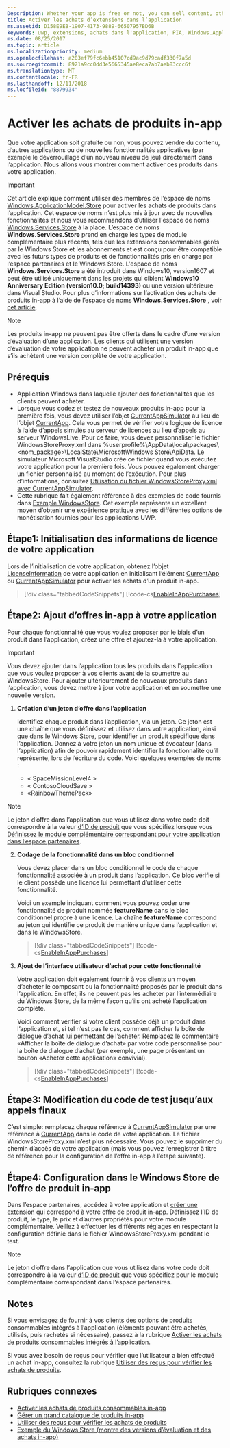 ```yaml
---
Description: Whether your app is free or not, you can sell content, other apps, or new app functionality (such as unlocking the next level of a game) from right within the app. Here we show you how to enable these products in your app.
title: Activer les achats d’extensions dans l’application
ms.assetid: D158E9EB-1907-4173-9889-66507957BD6B
keywords: uwp, extensions, achats dans l'application, PIA, Windows.ApplicationModel.Store
ms.date: 08/25/2017
ms.topic: article
ms.localizationpriority: medium
ms.openlocfilehash: a203ef79fc6ebb45107cd9ac9d79cadf330f7a5d
ms.sourcegitcommit: 8921a9cc0dd3e5665345ae8eca7ab7aeb83ccc6f
ms.translationtype: MT
ms.contentlocale: fr-FR
ms.lasthandoff: 12/11/2018
ms.locfileid: "8879934"
---
```

# <a name="enable-in-app-product-purchases"></a>Activer les achats de produits in-app

Que votre application soit gratuite ou non, vous pouvez vendre du contenu, d’autres applications ou de nouvelles fonctionnalités applicatives (par exemple le déverrouillage d’un nouveau niveau de jeu) directement dans l’application. Nous allons vous montrer comment activer ces produits dans votre application.

> [!IMPORTANT]
> Cet article explique comment utiliser des membres de l’espace de noms [Windows.ApplicationModel.Store](https://msdn.microsoft.com/library/windows/apps/windows.applicationmodel.store.aspx) pour activer les achats de produits dans l’application. Cet espace de noms n’est plus mis à jour avec de nouvelles fonctionnalités et nous vous recommandons d’utiliser l'espace de noms [Windows.Services.Store](https://msdn.microsoft.com/library/windows/apps/windows.services.store.aspx) à la place. L’espace de noms **Windows.Services.Store** prend en charge les types de module complémentaire plus récents, tels que les extensions consommables gérés par le Windows Store et les abonnements et est conçu pour être compatible avec les futurs types de produits et de fonctionnalités pris en charge par l’espace partenaires et le Windows Store. L'espace de noms **Windows.Services.Store** a été introduit dans Windows10, version1607 et peut être utilisé uniquement dans les projets qui ciblent **Windows10 Anniversary Edition (version10.0; build14393)** ou une version ultérieure dans Visual Studio. Pour plus d’informations sur l’activation des achats de produits in-app à l’aide de l’espace de noms **Windows.Services.Store** , voir [cet article](enable-in-app-purchases-of-apps-and-add-ons.md).

> [!NOTE]
> Les produits in-app ne peuvent pas être offerts dans le cadre d’une version d’évaluation d’une application. Les clients qui utilisent une version d’évaluation de votre application ne peuvent acheter un produit in-app que s’ils achètent une version complète de votre application.

## <a name="prerequisites"></a>Prérequis

-   Application Windows dans laquelle ajouter des fonctionnalités que les clients peuvent acheter.
-   Lorsque vous codez et testez de nouveaux produits in-app pour la première fois, vous devez utiliser l’objet [CurrentAppSimulator](https://msdn.microsoft.com/library/windows/apps/hh779766) au lieu de l’objet [CurrentApp](https://msdn.microsoft.com/library/windows/apps/hh779765). Cela vous permet de vérifier votre logique de licence à l’aide d’appels simulés au serveur de licences au lieu d’appels au serveur WindowsLive. Pour ce faire, vous devez personnaliser le fichier WindowsStoreProxy.xml dans %userprofile%\\AppData\\local\\packages\\&lt;nom_package&gt;\\LocalState\\Microsoft\\Windows Store\\ApiData. Le simulateur Microsoft VisualStudio crée ce fichier quand vous exécutez votre application pour la première fois. Vous pouvez également charger un fichier personnalisé au moment de l’exécution. Pour plus d’informations, consultez [Utilisation du fichier WindowsStoreProxy.xml avec CurrentAppSimulator](in-app-purchases-and-trials-using-the-windows-applicationmodel-store-namespace.md#proxy).
-   Cette rubrique fait également référence à des exemples de code fournis dans [Exemple WindowsStore](https://github.com/Microsoft/Windows-universal-samples/tree/win10-1507/Samples/Store). Cet exemple représente un excellent moyen d’obtenir une expérience pratique avec les différentes options de monétisation fournies pour les applications UWP.

## <a name="step-1-initialize-the-license-info-for-your-app"></a>Étape1: Initialisation des informations de licence de votre application

Lors de l’initialisation de votre application, obtenez l’objet [LicenseInformation](https://msdn.microsoft.com/library/windows/apps/br225157) de votre application en initialisant l’élément [CurrentApp](https://msdn.microsoft.com/library/windows/apps/hh779765) ou [CurrentAppSimulator](https://msdn.microsoft.com/library/windows/apps/hh779766) pour activer les achats d’un produit in-app.

> [!div class="tabbedCodeSnippets"]
[!code-cs[EnableInAppPurchases](./code/InAppPurchasesAndLicenses/cs/EnableInAppPurchases.cs#InitializeLicenseTest)]

## <a name="step-2-add-the-in-app-offers-to-your-app"></a>Étape2: Ajout d’offres in-app à votre application

Pour chaque fonctionnalité que vous voulez proposer par le biais d’un produit dans l’application, créez une offre et ajoutez-la à votre application.

> [!IMPORTANT]
> Vous devez ajouter dans l’application tous les produits dans l'application que vous voulez proposer à vos clients avant de la soumettre au WindowsStore. Pour ajouter ultérieurement de nouveaux produits dans l’application, vous devez mettre à jour votre application et en soumettre une nouvelle version.

1.  **Création d’un jeton d’offre dans l’application**

    Identifiez chaque produit dans l’application, via un jeton. Ce jeton est une chaîne que vous définissez et utilisez dans votre application, ainsi que dans le Windows Store, pour identifier un produit spécifique dans l’application. Donnez à votre jeton un nom unique et évocateur (dans l’application) afin de pouvoir rapidement identifier la fonctionnalité qu’il représente, lors de l’écriture du code. Voici quelques exemples de noms :

    * « SpaceMissionLevel4 »
    * « ContosoCloudSave »
    * «RainbowThemePack»

  > [!NOTE]
  > Le jeton d’offre dans l’application que vous utilisez dans votre code doit correspondre à la valeur [d’ID de produit](../publish/set-your-add-on-product-id.md#product-id) que vous spécifiez lorsque vous [Définissez le module complémentaire correspondant pour votre application dans l’espace partenaires](../publish/add-on-submissions.md).

2.  **Codage de la fonctionnalité dans un bloc conditionnel**

    Vous devez placer dans un bloc conditionnel le code de chaque fonctionnalité associée à un produit dans l’application. Ce bloc vérifie si le client possède une licence lui permettant d’utiliser cette fonctionnalité.

    Voici un exemple indiquant comment vous pouvez coder une fonctionnalité de produit nommée **featureName** dans le bloc conditionnel propre à une licence. La chaîne **featureName** correspond au jeton qui identifie ce produit de manière unique dans l’application et dans le WindowsStore.

    > [!div class="tabbedCodeSnippets"]
    [!code-cs[EnableInAppPurchases](./code/InAppPurchasesAndLicenses/cs/EnableInAppPurchases.cs#CodeFeature)]

3.  **Ajout de l’interface utilisateur d’achat pour cette fonctionnalité**

    Votre application doit également fournir à vos clients un moyen d’acheter le composant ou la fonctionnalité proposés par le produit dans l’application. En effet, ils ne peuvent pas les acheter par l’intermédiaire du Windows Store, de la même façon qu’ils ont acheté l’application complète.

    Voici comment vérifier si votre client possède déjà un produit dans l’application et, si tel n’est pas le cas, comment afficher la boîte de dialogue d’achat lui permettant de l’acheter. Remplacez le commentaire «Afficher la boîte de dialogue d’achat» par votre code personnalisé pour la boîte de dialogue d’achat (par exemple, une page présentant un bouton «Acheter cette application» convivial).

    > [!div class="tabbedCodeSnippets"]
    [!code-cs[EnableInAppPurchases](./code/InAppPurchasesAndLicenses/cs/EnableInAppPurchases.cs#BuyFeature)]

## <a name="step-3-change-the-test-code-to-the-final-calls"></a>Étape3: Modification du code de test jusqu’aux appels finaux

C’est simple: remplacez chaque référence à [CurrentAppSimulator](https://msdn.microsoft.com/library/windows/apps/hh779766) par une référence à [CurrentApp](https://msdn.microsoft.com/library/windows/apps/hh779765) dans le code de votre application. Le fichier WindowsStoreProxy.xml n’est plus nécessaire. Vous pouvez le supprimer du chemin d’accès de votre application (mais vous pouvez l’enregistrer à titre de référence pour la configuration de l’offre in-app à l’étape suivante).

## <a name="step-4-configure-the-in-app-product-offer-in-the-store"></a>Étape4: Configuration dans le Windows Store de l’offre de produit in-app

Dans l’espace partenaires, accédez à votre application et [créer une extension](../publish/add-on-submissions.md) qui correspond à votre offre de produit in-app. Définissez l’ID de produit, le type, le prix et d’autres propriétés pour votre module complémentaire. Veillez à effectuer les différents réglages en respectant la configuration définie dans le fichier WindowsStoreProxy.xml pendant le test.

  > [!NOTE]
  > Le jeton d’offre dans l’application que vous utilisez dans votre code doit correspondre à la valeur [d’ID de produit](../publish/set-your-add-on-product-id.md#product-id) que vous spécifiez pour le module complémentaire correspondant dans l’espace partenaires.

## <a name="remarks"></a>Notes

Si vous envisagez de fournir à vos clients des options de produits consommables intégrés à l’application (éléments pouvant être achetés, utilisés, puis rachetés si nécessaire), passez à la rubrique [Activer les achats de produits consommables intégrés à l’application](enable-consumable-in-app-product-purchases.md).

Si vous avez besoin de reçus pour vérifier que l’utilisateur a bien effectué un achat in-app, consultez la rubrique [Utiliser des reçus pour vérifier les achats de produits](use-receipts-to-verify-product-purchases.md).

## <a name="related-topics"></a>Rubriques connexes


* [Activer les achats de produits consommables in-app](enable-consumable-in-app-product-purchases.md)
* [Gérer un grand catalogue de produits in-app](manage-a-large-catalog-of-in-app-products.md)
* [Utiliser des reçus pour vérifier les achats de produits](use-receipts-to-verify-product-purchases.md)
* [Exemple du Windows Store (montre des versions d’évaluation et des achats in-app)](https://github.com/Microsoft/Windows-universal-samples/tree/win10-1507/Samples/Store)
